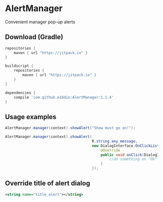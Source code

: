 # AlertManager
Convenient  manager pop-up alerts

## Download (Gradle)

```groovy
repositories {
    maven { url "https://jitpack.io" }
}

buildscript {
    repositories {
        maven { url "https://jitpack.io" }
    }
}

dependencies {
    compile 'com.github.e16din:AlertManager:1.1.4'
}
```

## Usage examples

```java
AlertManager.manager(context).showAlert("Show must go on!");

AlertManager.manager(context).showAlert(
                                        R.string.any_message,
                                        new DialogInterface.OnClickListener() {
                                            @Override
                                            public void onClick(DialogInterface dialog, int which) {
                                                //do something on "Ok" button click
                                            }
                                        });
```

## Override title of alert dialog
```xml
<string name="title_alert"></string>
```